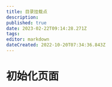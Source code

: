 ```yaml
---
title: 目录挂载点
description: 
published: true
date: 2023-02-22T09:14:28.271Z
tags: 
editor: markdown
dateCreated: 2022-10-20T07:34:36.843Z
---
```


# 初始化页面